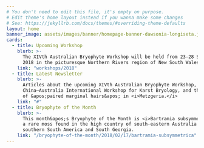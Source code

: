 ```yaml
---
# You don't need to edit this file, it's empty on purpose.
# Edit theme's home layout instead if you wanna make some changes
# See: https://jekyllrb.com/docs/themes/#overriding-theme-defaults
layout: home
banner_image: assets/images/banner/homepage-banner-dawsonia-longiseta.jpg
cards:
  - title: Upcoming Workshop
    blurb: >-
      The XIVth Australian Bryophyte Workshop will be held from 23–28 September
      2018 in the picturesque Northern Rivers region of New South Wales.
    link: "workshops/2018"
  - title: Latest Newsletter
    blurb: >-
      Articles about the upcoming XIVth Australian Bryophyte Workshop, the
      China–Australia International Workshop for Karst Bryology, and the meaning
      of &apos;paired marginal hairs&apos; in <i>Metzgeria.</i>
    link: "#"
  - title: Bryophyte of the Month
    blurb: >-
      This month&apos;s Bryophyte of the Month is <i>Bartramia subsymmetrica</i>,
      a rare moss found in the high country of south-eastern Australia as well as
      southern South America and South Georgia.
    link: "/bryophyte-of-the-month/2018/02/17/bartramia-subsymmetrica"
---
```

